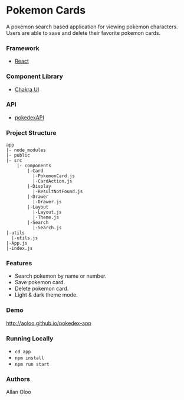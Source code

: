 # Pokemon Cards

A pokemon search based application for viewing pokemon characters. Users are able to save and delete their favorite pokemon cards.

### Framework

- [React](https://reactjs.org/)

### Component Library

- [Chakra UI](https://chakra-ui.com/)

### API

- [pokedexAPI](https://pokeapi.co/)

### Project Structure

    app
    |- node_modules
    |- public
    |- src
        |- components
            |-Card
              |-PokemonCard.js
              |-CardAction.js
            |-Display
              |-ResultNotFound.js
            |-Drawer
              |-Drawer.js
            |-Layout
              |-Layout.js
              |-Theme.js
            |-Search
              |-Search.js
    |-utils
      |-utils.js
    |-App.js
    |-index.js

### Features 
- Search pokemon by name or number.
- Save pokemon card.
- Delete pokemon card.
- Light & dark theme mode.

### Demo
http://aoloo.github.io/pokedex-app

### Running Locally

- `cd app`
- `npm install`
- `npm run start`

### Authors

 Allan Oloo
